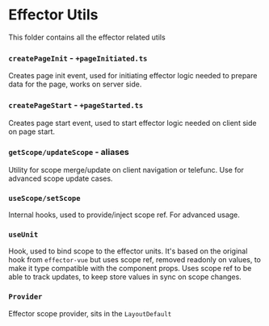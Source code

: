# Effector Utils
This folder contains all the effector related utils

### `createPageInit` - `+pageInitiated.ts`

Creates page init event, used for initiating effector logic needed to prepare data for the page, works on server side.

### `createPageStart` - `+pageStarted.ts`

Creates page start event, used to start effector logic needed on client side on page start.

### `getScope/updateScope` - aliases

Utility for scope merge/update on client navigation or telefunc. Use for advanced scope update cases.

### `useScope/setScope`

Internal hooks, used to provide/inject scope ref. For advanced usage.

### `useUnit`

Hook, used to bind scope to the effector units. It's based on the original hook from `effector-vue` but uses scope ref, removed readonly on values, to make it type compatible with the component props. Uses scope ref to be able to track updates, to keep store values in sync on scope changes.

### `Provider`

Effector scope provider, sits in the `LayoutDefault`